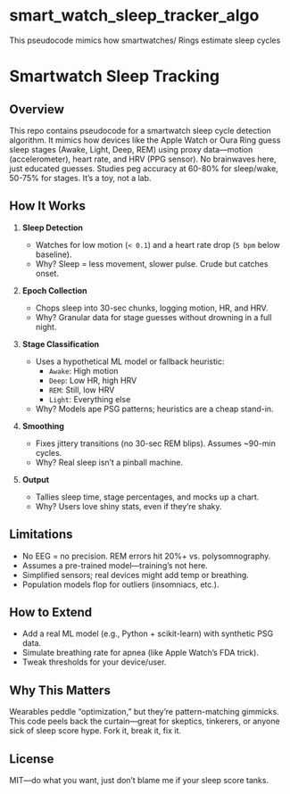 # smart_watch_sleep_tracker_algo
This pseudocode mimics how smartwatches/ Rings estimate sleep cycles
# Smartwatch Sleep Tracking

## Overview
This repo contains pseudocode for a smartwatch sleep cycle detection algorithm. It mimics how devices like the Apple Watch or Oura Ring guess sleep stages (Awake, Light, Deep, REM) using proxy data—motion (accelerometer), heart rate, and HRV (PPG sensor). No brainwaves here, just educated guesses. Studies peg accuracy at 60-80% for sleep/wake, 50-75% for stages. It’s a toy, not a lab.


## How It Works
1. **Sleep Detection**  
   - Watches for low motion (`< 0.1`) and a heart rate drop (`5 bpm` below baseline).  
   - Why? Sleep = less movement, slower pulse. Crude but catches onset.

2. **Epoch Collection**  
   - Chops sleep into 30-sec chunks, logging motion, HR, and HRV.  
   - Why? Granular data for stage guesses without drowning in a full night.

3. **Stage Classification**  
   - Uses a hypothetical ML model or fallback heuristic:  
     - `Awake`: High motion  
     - `Deep`: Low HR, high HRV  
     - `REM`: Still, low HRV  
     - `Light`: Everything else  
   - Why? Models ape PSG patterns; heuristics are a cheap stand-in.

4. **Smoothing**  
   - Fixes jittery transitions (no 30-sec REM blips). Assumes ~90-min cycles.  
   - Why? Real sleep isn’t a pinball machine.

5. **Output**  
   - Tallies sleep time, stage percentages, and mocks up a chart.  
   - Why? Users love shiny stats, even if they’re shaky.

## Limitations
- No EEG = no precision. REM errors hit 20%+ vs. polysomnography.  
- Assumes a pre-trained model—training’s not here.  
- Simplified sensors; real devices might add temp or breathing.  
- Population models flop for outliers (insomniacs, etc.).

## How to Extend
- Add a real ML model (e.g., Python + scikit-learn) with synthetic PSG data.  
- Simulate breathing rate for apnea (like Apple Watch’s FDA trick).  
- Tweak thresholds for your device/user.

## Why This Matters
Wearables peddle “optimization,” but they’re pattern-matching gimmicks. This code peels back the curtain—great for skeptics, tinkerers, or anyone sick of sleep score hype. Fork it, break it, fix it.

## License
MIT—do what you want, just don’t blame me if your sleep score tanks.
